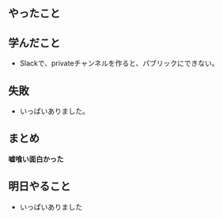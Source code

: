 ## やったこと

## 学んだこと

* Slackで、privateチャンネルを作ると、パブリックにできない。

## 失敗

* いっぱいありました。

## まとめ

**嘘喰い面白かった**

## 明日やること

* いっぱいありました
